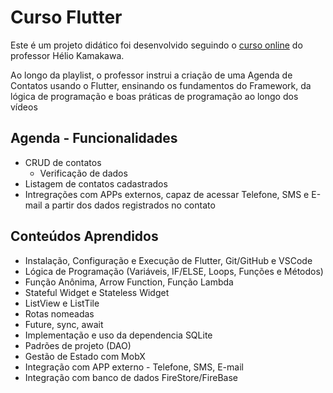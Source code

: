 # Curso Flutter

Este é um projeto didático foi desenvolvido seguindo o [curso online](https://www.youtube.com/playlist?list=PLg5-aZqPjMmBmCIgUZ0kNtoE7KJfvJZXS) do professor Hélio Kamakawa.

Ao longo da playlist, o professor instrui a criação de uma Agenda de Contatos usando o Flutter, ensinando os fundamentos do Framework, da lógica de programação e boas práticas de programação ao longo dos vídeos 

## Agenda - Funcionalidades

- CRUD de contatos
  - Verificação de dados  
- Listagem de contatos cadastrados
- Intregrações com APPs externos, capaz de acessar Telefone, SMS e E-mail a partir dos dados registrados no contato

## Conteúdos Aprendidos

- Instalação, Configuração e Execução de Flutter, Git/GitHub e VSCode
- Lógica de Programação (Variáveis, IF/ELSE, Loops, Funções e Métodos)
- Função Anônima, Arrow Function, Função Lambda
- Stateful Widget e Stateless Widget
- ListView e ListTile
- Rotas nomeadas
- Future, sync, await
- Implementação e uso da dependencia SQLite
- Padrões de projeto (DAO)
- Gestão de Estado com MobX
- Integração com APP externo - Telefone, SMS, E-mail
- Integração com banco de dados FireStore/FireBase
